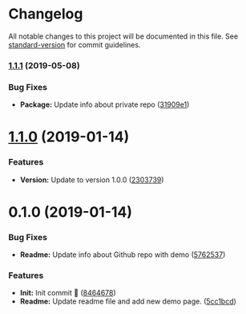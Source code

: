 # Changelog

All notable changes to this project will be documented in this file. See [standard-version](https://github.com/conventional-changelog/standard-version) for commit guidelines.

### [1.1.1](https://github.com/ambus/matNavBarPagination/compare/v1.1.0...v1.1.1) (2019-05-08)


### Bug Fixes

* **Package:** Update info about private repo ([31909e1](https://github.com/ambus/matNavBarPagination/commit/31909e1))



<a name="1.1.0"></a>
# [1.1.0](https://github.com/ambus/matNavBarPagination/compare/v0.1.0...v1.1.0) (2019-01-14)


### Features

* **Version:** Update to version 1.0.0 ([2303739](https://github.com/ambus/matNavBarPagination/commit/2303739))



<a name="0.1.0"></a>
# 0.1.0 (2019-01-14)


### Bug Fixes

* **Readme:** Update info about Github repo with demo ([5762537](https://github.com/ambus/matNavBarPagination/commit/5762537))


### Features

* **Init:** Init commit 🎉 ([8464678](https://github.com/ambus/matNavBarPagination/commit/8464678))
* **Readme:** Update readme file and add new demo page. ([5cc1bcd](https://github.com/ambus/matNavBarPagination/commit/5cc1bcd))
